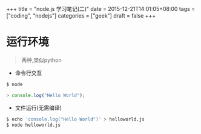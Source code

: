 +++
title = "node.js 学习笔记(二)"
date = 2015-12-21T14:01:05+08:00
tags = ["coding", "nodejs"]
categories = ["geek"]
draft = false
+++


# 运行环境

> 两种,类似python

- 命令行交互

```bash
$ node
```

```javascript
> console.log("Hello World");
```

- 文件运行(无需编译)

```bash
$ echo 'console.log("Hello World")' > helloworld.js
$ node helloworld.js
```
